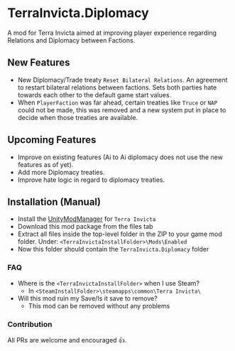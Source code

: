 # TerraInvicta.Diplomacy

A mod for Terra Invicta aimed at improving player experience regarding Relations and Diplomacy between Factions.

## New Features

* New Diplomacy/Trade treaty `Reset Bilateral Relations`. An agreement to restart bilateral relations between
  factions. Sets both
  parties hate towards each other to the default game start values.
* When `PlayerFaction` was far ahead, certain treaties like `Truce` or `NAP` could not be made, this was removed and a
  new
  system put in place to decide when those treaties are available.

## Upcoming Features

* Improve on existing features (Ai to Ai diplomacy does not use the new features as of yet).
* Add more Diplomacy treaties.
* Improve hate logic in regard to diplomacy treaties.

## Installation (Manual)

* Install the [UnityModManager](https://www.nexusmods.com/site/mods/21) for `Terra Invicta`
* Download this mod package from the files tab
* Extract all files inside the top-level folder in the ZIP to your game mod folder.
  Under: `<TerraInvictaInstallFolder>\Mods\Enabled`
* Now this folder should contain the `TerraInvicta.Diplomacy` folder

### FAQ

* Where is the `<TerraInvictaInstallFolder>` when I use Steam?
    * In `<SteamInstallFolder>\steamapps\common\Terra Invicta\`
* Will this mod ruin my Save/Is it save to remove?
    * This mod can be removed without any problems

### Contribution

All PRs are welcome and encouraged 👍.
